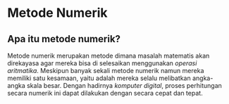 # Metode Numerik
## Apa itu metode numerik?
<p>Metode numerik merupakan metode dimana masalah matematis akan direkayasa agar mereka bisa di selesaikan menggunakan <em>operasi aritmatika</em>. Meskipun banyak sekali metode numerik namun mereka memiliki satu kesamaan, yaitu adalah mereka selalu melibatkan angka-angka skala besar. Dengan hadirnya <em>komputer digital</em>, proses perhitungan secara numerik ini dapat dilakukan dengan secara cepat dan tepat.</p>
